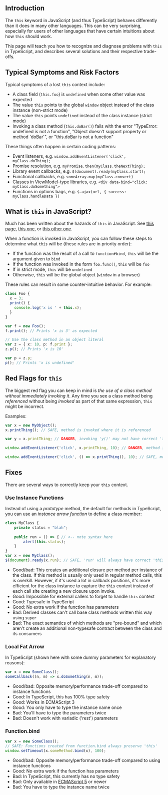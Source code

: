 ## Introduction
The `this` keyword in JavaScript (and thus TypeScript) behaves differently than it does in many other languages. This can be very surprising, especially for users of other languages that have certain intuitions about how `this` should work.

This page will teach you how to recognize and diagnose problems with `this` in TypeScript, and describes several solutions and their respective trade-offs.

## Typical Symptoms and Risk Factors
Typical symptoms of a lost `this` context include:
 * A class field (`this.foo`) is `undefined` when some other value was expected
 * The value `this` points to the global `window` object instead of the class instance (non-strict mode)
 * The value `this` points `undefined` instead of the class instance (strict mode)
 * Invoking a class method (`this.doBar()`) fails with the error "TypeError: undefined is not a function", "Object doesn't support property or method 'doBar'", or "this.doBar is not a function"

These things often happen in certain coding patterns:
 * Event listeners, e.g. `window.addEventListener('click', myClass.doThing);`
 * Promise resolution, e.g. `myPromise.then(myClass.theNextThing);`
 * Library event callbacks, e.g. `$(document).ready(myClass.start);`
 * Functional callbacks, e.g. `someArray.map(myClass.convert)`
 * Classes in ViewModel-type libraries, e.g. `<div data-bind="click: myClass.doSomething">`
 * Functions in options bags, e.g. `$.ajax(url, { success: myClass.handleData })`

## What is `this` in JavaScript?
Much has been written about the hazards of `this` in JavaScript. See [this page](http://www.quirksmode.org/js/this.html), [this one](http://javascriptissexy.com/understand-javascripts-this-with-clarity-and-master-it/), or [this other one](http://bjorn.tipling.com/all-this).

When a function is invoked in JavaScript, you can follow these steps to determine what `this` will be (these rules are in priority order):
 * If the function was the result of a call to `function#bind`, `this` will be the argument given to `bind`
 * If the function was invoked in the form `foo.func()`, `this` will be `foo`
 * If in strict mode, `this` will be `undefined`
 * Otherwise, `this` will be the global object (`window` in a browser)

These rules can result in some counter-intuitive behavior. For example:
```ts
class Foo {
  x = 3;
  print() {
    console.log('x is ' + this.x);
  }
}

var f = new Foo();
f.print(); // Prints 'x is 3' as expected

// Use the class method in an object literal
var z = { x: 10, p: f.print };
z.p(); // Prints 'x is 10'

var p = z.p;
p(); // Prints 'x is undefined'
```

## Red Flags for `this`
The biggest red flag you can keep in mind is *the use of a class method without immediately invoking it*. Any time you see a class method being *referenced* without being *invoked* as part of that same expression, `this` might be incorrect.

Examples:
```ts
var x = new MyObject();
x.printThing(); // SAFE, method is invoked where it is referenced

var y = x.printThing; // DANGER, invoking 'y()' may not have correct 'this'

window.addEventListener('click', x.printThing, 10); // DANGER, method is not invoked where it is referenced

window.addEventListener('click', () => x.printThing(), 10); // SAFE, method is invoked in the same expression
```

## Fixes
There are several ways to correctly keep your `this` context.

### Use Instance Functions
Instead of using a *prototype* method, the default for methods in TypeScript, you can use an *instance arrow function* to define a class member:
```ts
class MyClass {
    private status = "blah";
    
    public run = () => { // <-- note syntax here
        alert(this.status);
    }
}
var x = new MyClass();
$(document).ready(x.run); // SAFE, 'run' will always have correct 'this'
```

 * Good/bad: This creates an additional closure per method per instance of the class. If this method is usually only used in regular method calls, this is overkill. However, if it's used a lot in callback positions, it's more efficient for the class instance to capture the `this` context instead of each call site creating a new closure upon invoke.
 * Good: Impossible for external callers to forget to handle `this` context
 * Good: Typesafe in TypeScript
 * Good: No extra work if the function has parameters
 * Bad: Derived classes can't call base class methods written this way using `super`
 * Bad: The exact semantics of which methods are "pre-bound" and which aren't create an additional non-typesafe contract between the class and its consumers

### Local Fat Arrow
In TypeScript (shown here with some dummy parameters for explanatory reasons):

```ts
var x = new SomeClass();
someCallback((n, m) => x.doSomething(n, m));
```

 * Good/bad: Opposite memory/performance trade-off compared to instance functions
 * Good: In TypeScript, this has 100% type safety
 * Good: Works in ECMAScript 3
 * Good: You only have to type the instance name once
 * Bad: You'll have to type the parameters twice
 * Bad: Doesn't work with variadic ('rest') parameters

### Function.bind
```ts
var x = new SomeClass();
// SAFE: Functions created from function.bind always preserve 'this'
window.setTimeout(x.someMethod.bind(x), 100);
```

 * Good/bad: Opposite memory/performance trade-off compared to using instance functions
 * Good: No extra work if the function has parameters
 * Bad: In TypeScript, this currently has no type safety
 * Bad: Only available in [ECMAScript 5](https://developer.mozilla.org/en-US/docs/Web/JavaScript/Reference/Global_Objects/Function/bind) or newer
 * Bad: You have to type the instance name twice

